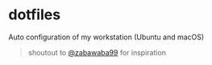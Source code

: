 # dotfiles

Auto configuration of my workstation (Ubuntu and macOS)

> shoutout to [@zabawaba99](https://github.com/zabawaba99/dotfiles) for inspiration